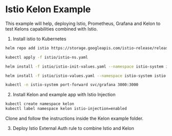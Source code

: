 # Istio Kelon Example

This example will help, deploying Istio, Prometheus, Grafana and Kelon to test Kelons capabilities combined with Istio.

1. Install istio to Kubernetes

```sh
helm repo add istio https://storage.googleapis.com/istio-release/releases/1.4.0/charts/

kubectl apply -f istio/istio-ns.yaml

helm install -f istio/istio-init-values.yaml --namespace istio-system istio-init  istio/istio-init

helm install -f istio/istio-values.yaml --namespace istio-system istio istio/istio

kubectl -n istio-system port-forward svc/grafana 3000:3000
```

2. Install Kelon and example app with Istio Injection

```sh
kubectl create namespace kelon
kubectl label namespace kelon istio-injection=enabled
```

Clone and follow the instructions inside the Kelon example folder.

3. Deploy Istio External Auth rule to combine Istio and Kelon

